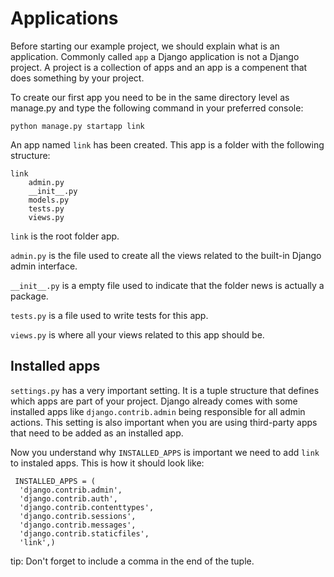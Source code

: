 # Applications

Before starting our example project, we should explain what is an application.
Commonly called `app` a Django application is not a Django project. A project is a collection of apps and an app is a compenent that does something by your project.

To create our first app you need to be in the same directory level as manage.py and type the following command in your preferred console:

    python manage.py startapp link

An app named `link` has been created. This app is a folder with the following structure:

    link
        admin.py
        __init__.py
        models.py
        tests.py
        views.py

`link` is the root folder app.

`admin.py` is the file used to create all the views related to the built-in Django admin interface.

`__init__.py` is a empty file used to indicate that the folder news is actually a package.

`tests.py` is a file used to write tests for this app.

`views.py` is where all your views related to this app should be.

## Installed apps

`settings.py` has a very important setting. It is a tuple structure that defines which apps are part of your project. Django already comes with some installed apps like `django.contrib.admin` being responsible for all admin actions. This setting is also important when you are using third-party apps that need to be added as an installed app.

Now you understand why `INSTALLED_APPS` is important we need to add `link` to instaled apps.
This is how it should look like:

     INSTALLED_APPS = (
      'django.contrib.admin',
      'django.contrib.auth',
      'django.contrib.contenttypes',
      'django.contrib.sessions',
      'django.contrib.messages',
      'django.contrib.staticfiles',
      'link',)

tip: Don't forget to include a comma in the end of the tuple.

